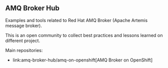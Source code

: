 ## AMQ Broker Hub

Examples and tools related to Red Hat AMQ Broker (Apache Artemis message broker).

This is an open community to collect best practices and lessons learned on different project.

Main repositories:

* link:amq-broker-hub/amq-on-openshift[AMQ Broker on OpenShift]

<!--

**Here are some ideas to get you started:**

🙋‍♀️ A short introduction - what is your organization all about?
🌈 Contribution guidelines - how can the community get involved?
👩‍💻 Useful resources - where can the community find your docs? Is there anything else the community should know?
🍿 Fun facts - what does your team eat for breakfast?
🧙 Remember, you can do mighty things with the power of [Markdown](https://docs.github.com/github/writing-on-github/getting-started-with-writing-and-formatting-on-github/basic-writing-and-formatting-syntax)
-->
